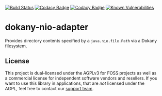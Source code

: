 [![Build Status](https://github.com/cryptomator/dokany-nio-adapter/workflows/Build/badge.svg)](https://github.com/cryptomator/dokany-nio-adapter/actions?query=workflow%3ABuild)
[![Codacy Badge](https://api.codacy.com/project/badge/Grade/f3f46474adb14bc59d4fc489903950f5)](https://www.codacy.com/app/cryptomator/dokany-nio-adapter?utm_source=github.com&amp;utm_medium=referral&amp;utm_content=cryptomator/dokany-nio-adapter&amp;utm_campaign=Badge_Grade)
[![Codacy Badge](https://api.codacy.com/project/badge/Coverage/f3f46474adb14bc59d4fc489903950f5)](https://www.codacy.com/app/cryptomator/dokany-nio-adapter?utm_source=github.com&amp;utm_medium=referral&amp;utm_content=cryptomator/dokany-nio-adapter&amp;utm_campaign=Badge_Coverage)
[![Known Vulnerabilities](https://snyk.io/test/github/cryptomator/dokany-nio-adapter/badge.svg)](https://snyk.io/test/github/cryptomator/dokany-nio-adapter)

# dokany-nio-adapter
Provides directory contents specified by a `java.nio.file.Path` via a Dokany filesystem.

## License
This project is dual-licensed under the AGPLv3 for FOSS projects as well as a commercial license for independent software vendors and resellers. If you want to use this library in applications, that are *not* licensed under the AGPL, feel free to contact our [support team](https://cryptomator.org/help/).
